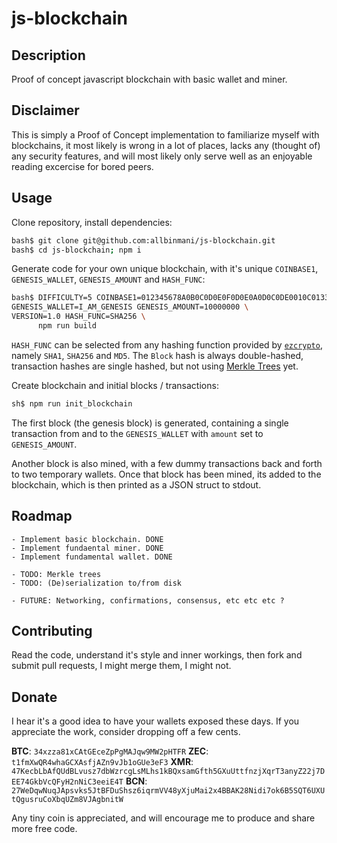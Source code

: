 # js-blockchain

## Description

Proof of concept javascript blockchain with basic wallet and miner.

## Disclaimer

This is simply a Proof of Concept implementation to familiarize myself with blockchains, it most likely is wrong in a lot of places, lacks any (thought of) any security features, and will most likely only serve well as an enjoyable reading excercise for bored peers.


## Usage

Clone repository, install dependencies:

```sh
bash$ git clone git@github.com:allbinmani/js-blockchain.git
bash$ cd js-blockchain; npm i
```

Generate code for your own unique blockchain, with it's unique `COINBASE1`, `GENESIS_WALLET`, `GENESIS_AMOUNT` and `HASH_FUNC`:

```sh
bash$ DIFFICULTY=5 COINBASE1=012345678A0B0C0D0E0F0D0E0A0D0C0DE0010C01337400000000000000000000 \
GENESIS_WALLET=I_AM_GENESIS GENESIS_AMOUNT=10000000 \
VERSION=1.0 HASH_FUNC=SHA256 \
	  npm run build
```

`HASH_FUNC` can be selected from any hashing function provided by [`ezcrypto`](https://www.npmjs.com/package/ezcrypto), namely `SHA1`, `SHA256` and `MD5`. 
The `Block` hash is always double-hashed, transaction hashes are single hashed, but not using [Merkle Trees]() yet.

Create blockchain and initial blocks / transactions:

```sh
sh$ npm run init_blockchain
```

The first block (the genesis block) is generated, containing a single transaction from and to the `GENESIS_WALLET` with `amount` set to `GENESIS_AMOUNT`.

Another block is also mined, with a few dummy transactions back and forth to two temporary wallets. Once that block has been mined, its added to the blockchain, which is then printed as a JSON struct to stdout.


## Roadmap

    - Implement basic blockchain. DONE
    - Implement fundaental miner. DONE
    - Implement fundamental wallet. DONE
    
    - TODO: Merkle trees
    - TODO: (De)serialization to/from disk

    - FUTURE: Networking, confirmations, consensus, etc etc etc ?


## Contributing

Read the code, understand it's style and inner workings, then fork and submit pull requests, I might merge them, I might not.


## Donate

I hear it's a good idea to have your wallets exposed these days. If you appreciate the work, consider dropping off a few cents.

**BTC**: `34xzza81xCAtGEceZpPgMAJqw9MW2pHTFR`
**ZEC**: `t1fmXwQR4whaGCXAsfjAZn9vJb1oGUe3eF3`
**XMR**: `47KecbLbAfQUdBLvusz7dbWzrcgLsMLhs1kBQxsamGfth5GXuUttfnzjXqrT3anyZ22j7DEE74GkbVcQFyH2nNiC3eeiE4T`
**BCN**: `27WeDqwNuqJApsvks5JtBFDuShsz6iqrmVV48yXjuMai2x4BBAK28Nidi7ok6B5SQT6UXUtQgusruCoXbqUZm8VJAgbnitW`

Any tiny coin is appreciated, and will encourage me to produce and share more free code.
